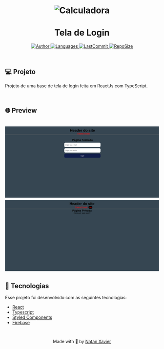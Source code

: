 <h1 align="center">
  <img alt="Calculadora" title="#delicinha" src="github/logo.png" width="200px"/>
</h1>

<h1 align="center">Tela de Login</h1>

<p align="center">
  <a href="https://github.com/nataxaa">
    <img alt="Author" src="https://img.shields.io/badge/author-nataxaa-33A1F2?style=flat-square">
  </a>

  <a href="#">
    <img alt="Languages" src="https://img.shields.io/github/languages/count/nataxaa/Tela_Login-reactjs?color=33A1F2&style=flat-square">
  </a>

  <a href="https://github.com/nataxaa/BarberShop/commits/master">
    <img alt="LastCommit" src="https://img.shields.io/github/last-commit/nataxaa/Tela_Login-reactjs?color=33A1F2&style=flat-square">
  </a>

  <a href="#">
    <img alt="RepoSize" src="https://img.shields.io/github/repo-size/nataxaa/Tela_Login-reactjs?color=33A1F2&style=flat-square">
  </a>

</p>

<br />

## 💻 Projeto

Projeto de uma base de tela de login feita em ReactJs com TypeScript.

<br />

## 🌐 Preview

<h1 align="center">
    <img src=".github/imagem1.png"/>
    <img src=".github/imagem2.png"/>
</h1>

## 🚀 Tecnologias

Esse projeto foi desenvolvido com as seguintes tecnologias:

- [React](https://reactjs.org)
- [Typescript](https://www.typescriptlang.org/)
- [Styled Components](https://styled-components.com/)
- [Firebase](https://firebase.com/)


<br />



<p align="center">
  Made with 💙 by <a href="https://www.linkedin.com/in/natan-xavier-a266a0228/"> Natan Xavier </a>
</p>
